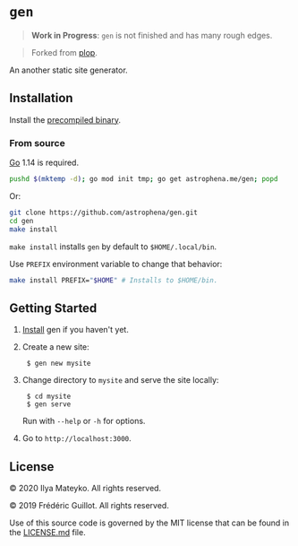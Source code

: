 # `gen`

> **Work in Progress**: `gen` is not finished and has many rough
> edges.

> Forked from [plop].

An another static site generator.

## Installation

Install the [precompiled binary].

### From source

[Go] 1.14 is required.

```bash
pushd $(mktemp -d); go mod init tmp; go get astrophena.me/gen; popd
```

Or:

```bash
git clone https://github.com/astrophena/gen.git
cd gen
make install
```

`make install` installs `gen`  by default to `$HOME/.local/bin`.

Use `PREFIX` environment variable to change that behavior:

```bash
make install PREFIX="$HOME" # Installs to $HOME/bin.
```

## Getting Started

1. [Install](#installation) gen if you haven't yet.

2. Create a new site:

        $ gen new mysite

3. Change directory to `mysite` and serve the site locally:

        $ cd mysite
        $ gen serve

    Run with `--help` or `-h` for options.

4. Go to `http://localhost:3000`.

## License

© 2020 Ilya Mateyko. All rights reserved.

© 2019 Frédéric Guillot. All rights reserved.

Use of this source code is governed by the MIT license that can be
found in the [LICENSE.md] file.

[plop]: https://github.com/fguillot/plop
[precompiled binary]: https://github.com/astrophena/gen/releases
[Go]: https://golang.org
[LICENSE.md]: LICENSE.md
